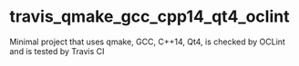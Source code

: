 # travis_qmake_gcc_cpp14_qt4_oclint
Minimal project that uses qmake, GCC, C++14, Qt4, is checked by OCLint and is tested by Travis CI
